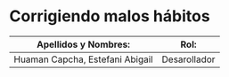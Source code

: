 # Corrigiendo malos hábitos
| Apellidos y Nombres: | Rol: | 
| --------------------- | ---  |
| Huaman Capcha, Estefani Abigail | Desarollador |
